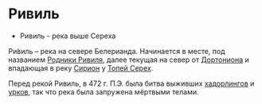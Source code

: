 # Ривиль

* Ривиль - река выше Сереха

Ри́виль – река на севере Белерианда. Начинается в месте, под названием
[Родники Ривиля](Родники%20Ривиля.md), далее текущая на север от
[Дортониона](Дортонион.md) и впадающая в реку [Сирион](Сирион.md) у
[Топей Серех](Топи%20Серех.md).

Перед рекой Ривиль, в 472 г. П.Э. была битва выживших
[хадорлингов](Народы/хадорлинги.md) и [урков](Народы/урки.md), так что река
была запружена мёртвыми телами.
